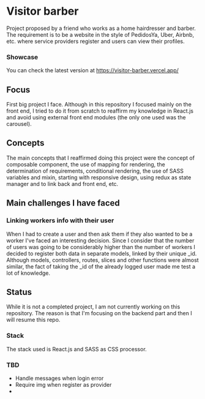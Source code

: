 # Visitor barber

Project proposed by a friend who works as a home hairdresser and barber. The requirement is to be a website in the style of PedidosYa, Uber, Airbnb, etc. where service providers register and users can view their profiles. 

### Showcase

You can check the latest version at https://visitor-barber.vercel.app/

## Focus

First big project I face. Although in this repository I focused mainly on the front end, I tried to do it from scratch to reaffirm my knowledge in React.js and avoid using external front end modules (the only one used was the carousel).

## Concepts

The main concepts that I reaffirmed doing this project were the concept of composable component, the use of mapping for rendering, the determination of requirements, conditional rendering, the use of SASS variables and mixin, starting with responsive design, using redux as state manager and to link back and front end, etc.

## Main challenges I have faced

### Linking workers info with their user

When I had to create a user and then ask them if they also wanted to be a worker I've faced an interesting decision. Since I consider that the number of users was going to be considerably higher than the number of workers I decided to register both data in separate models, linked by their unique _id. Although models, controllers, routes, slices and other functions were almost similar, the fact of taking the _id of the already logged user made me test a lot of knowledge.


## Status

While it is not a completed project, I am not currently working on this repository. The reason is that I'm focusing on the backend part and then I will resume this repo.


### Stack

The stack used is React.js and SASS as CSS processor. 

### TBD

- Handle messages when login error
- Require img when register as provider
- 